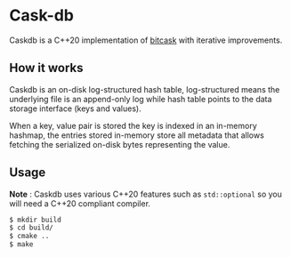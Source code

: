 # Cask-db

Caskdb is a C++20 implementation of [bitcask](https://riak.com/assets/bitcask-intro.pdf)
with iterative improvements.

## How it works

Caskdb is an on-disk log-structured hash table, log-structured means the underlying file
is an append-only log while hash table points to the data storage interface (keys and values).

When a key, value pair is stored the key is indexed in an in-memory hashmap, the entries stored
in-memory store all metadata that allows fetching the serialized on-disk bytes representing the
value.

## Usage

**Note** : Caskdb uses various C++20 features such as `std::optional` so you will need a C++20
compliant compiler.

```sh
$ mkdir build
$ cd build/
$ cmake ..
$ make
```
